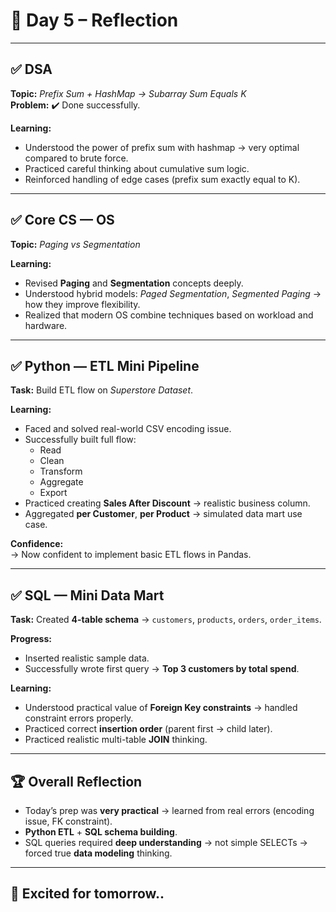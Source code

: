 #  📅 Day 5 – Reflection

---

## ✅ DSA

**Topic:** *Prefix Sum + HashMap → Subarray Sum Equals K*  
**Problem:** ✔️ Done successfully.

**Learning:**

- Understood the power of prefix sum with hashmap → very optimal compared to brute force.
- Practiced careful thinking about cumulative sum logic.
- Reinforced handling of edge cases (prefix sum exactly equal to K).

---

## ✅ Core CS — OS

**Topic:** *Paging vs Segmentation*

**Learning:**

- Revised **Paging** and **Segmentation** concepts deeply.
- Understood hybrid models: *Paged Segmentation*, *Segmented Paging* → how they improve flexibility.
- Realized that modern OS combine techniques based on workload and hardware.

---

## ✅ Python — ETL Mini Pipeline

**Task:** Build ETL flow on *Superstore Dataset*.

**Learning:**

- Faced and solved real-world CSV encoding issue.
- Successfully built full flow:
  - Read
  - Clean
  - Transform
  - Aggregate
  - Export
- Practiced creating **Sales After Discount** → realistic business column.
- Aggregated **per Customer**, **per Product** → simulated data mart use case.

**Confidence:**  
→ Now confident to implement basic ETL flows in Pandas.

---

## ✅ SQL — Mini Data Mart

**Task:** Created **4-table schema** → `customers`, `products`, `orders`, `order_items`.

**Progress:**

- Inserted realistic sample data.
- Successfully wrote first query → **Top 3 customers by total spend**.

**Learning:**

- Understood practical value of **Foreign Key constraints** → handled constraint errors properly.
- Practiced correct **insertion order** (parent first → child later).
- Practiced realistic multi-table **JOIN** thinking.

---

## 🏆 Overall Reflection

- Today’s prep was **very practical** → learned from real errors (encoding issue, FK constraint).
- **Python ETL** + **SQL schema building**.
- SQL queries required **deep understanding** → not simple SELECTs → forced true **data modeling** thinking.

---

## 🚀 Excited for tomorrow..
